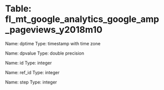 Table: fl_mt_google_analytics_google_amp_pageviews_y2018m10
===========================================================

Name: dptime
Type: timestamp with time zone

Name: dpvalue
Type: double precision

Name: id
Type: integer

Name: ref_id
Type: integer

Name: step
Type: integer

